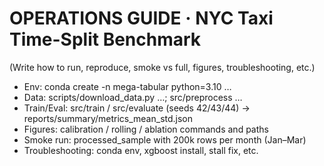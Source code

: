 # OPERATIONS GUIDE · NYC Taxi Time-Split Benchmark

(Write how to run, reproduce, smoke vs full, figures, troubleshooting, etc.)
- Env: conda create -n mega-tabular python=3.10 …
- Data: scripts/download_data.py …; src/preprocess …
- Train/Eval: src/train / src/evaluate (seeds 42/43/44) → reports/summary/metrics_mean_std.json
- Figures: calibration / rolling / ablation commands and paths
- Smoke run: processed_sample with 200k rows per month (Jan–Mar)
- Troubleshooting: conda env, xgboost install, stall fix, etc.
